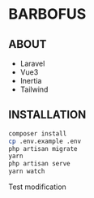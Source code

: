 # BARBOFUS

## ABOUT

- Laravel
- Vue3
- Inertia
- Tailwind

## INSTALLATION

```bash
composer install
cp .env.example .env
php artisan migrate
yarn
php artisan serve
yarn watch
````

Test modification
